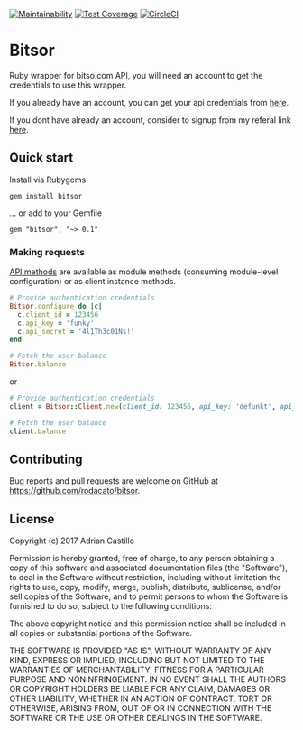 [![Maintainability](https://api.codeclimate.com/v1/badges/c7c2d4123ee5665ce540/maintainability)](https://codeclimate.com/github/rodacato/bitsor/maintainability)
[![Test Coverage](https://api.codeclimate.com/v1/badges/c7c2d4123ee5665ce540/test_coverage)](https://codeclimate.com/github/rodacato/bitsor/test_coverage)
[![CircleCI](https://circleci.com/gh/rodacato/bitsor/tree/master.svg?style=svg)](https://circleci.com/gh/rodacato/bitsor/tree/master)

# Bitsor

Ruby wrapper for bitso.com API, you will need an account to get the credentials to use this wrapper.

If you already have an account, you can get your api credentials from [here](https://bitso.com/api_setup).

If you dont have already an account, consider to signup from my referal link [here](https://bitso.com/?ref=nphw).

## Quick start

Install via Rubygems

    gem install bitsor

... or add to your Gemfile

    gem "bitsor", "~> 0.1"

### Making requests

[API methods](https://bitso.com/api_info#private-rest-api) are available as module methods (consuming module-level
configuration) or as client instance methods.

```ruby
# Provide authentication credentials
Bitsor.configure do |c|
  c.client_id = 123456
  c.api_key = 'funky'
  c.api_secret = '4l1Th3c01Ns!'
end

# Fetch the user balance
Bitsor.balance
```
or

```ruby
# Provide authentication credentials
client = Bitsor::Client.new(client_id: 123456, api_key: 'defunkt', api_secret: '4l1Th3c01Ns!')

# Fetch the user balance
client.balance
```

## Contributing

Bug reports and pull requests are welcome on GitHub at https://github.com/rodacato/bitsor.

## License

Copyright (c) 2017 Adrian Castillo

Permission is hereby granted, free of charge, to any person obtaining
a copy of this software and associated documentation files (the
"Software"), to deal in the Software without restriction, including
without limitation the rights to use, copy, modify, merge, publish,
distribute, sublicense, and/or sell copies of the Software, and to
permit persons to whom the Software is furnished to do so, subject to
the following conditions:

The above copyright notice and this permission notice shall be
included in all copies or substantial portions of the Software.

THE SOFTWARE IS PROVIDED "AS IS", WITHOUT WARRANTY OF ANY KIND,
EXPRESS OR IMPLIED, INCLUDING BUT NOT LIMITED TO THE WARRANTIES OF
MERCHANTABILITY, FITNESS FOR A PARTICULAR PURPOSE AND
NONINFRINGEMENT. IN NO EVENT SHALL THE AUTHORS OR COPYRIGHT HOLDERS BE
LIABLE FOR ANY CLAIM, DAMAGES OR OTHER LIABILITY, WHETHER IN AN ACTION
OF CONTRACT, TORT OR OTHERWISE, ARISING FROM, OUT OF OR IN CONNECTION
WITH THE SOFTWARE OR THE USE OR OTHER DEALINGS IN THE SOFTWARE.

